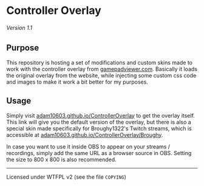 # Controller Overlay
###### _Version 1.1_

## Purpose

This repository is hosting a set of modifications and custom skins made to work with the controller overlay from [gamepadviewer.com](http://gamepadviewer.com). Basically it loads the original overlay from the website, while injecting some custom css code and images to make it work a bit better for my purposes.

## Usage

Simply visit [adam10603.github.io/ControllerOverlay](https://adam10603.github.io/ControllerOverlay) to get the overlay itself.
This link will give you the default version of the overlay, but there is also a special skin made specifically for Broughy1322's Twitch streams, which is accessible at [adam10603.github.io/ControllerOverlay/Broughy](https://adam10603.github.io/ControllerOverlay/Broughy).

In case you want to use it inside OBS to appear on your streams / recordings, simply add the same URL as a browser source in OBS. Setting the size to 800 x 800 is also recommended.

_______________
Licensed under WTFPL v2 (see the file `COPYING`)

